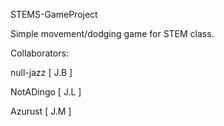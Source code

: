 STEMS-GameProject

Simple movement/dodging game for STEM class.

Collaborators:

  null-jazz [ J.B ]
  
  NotADingo [ J.L ]
  
  Azurust [ J.M ]
  
